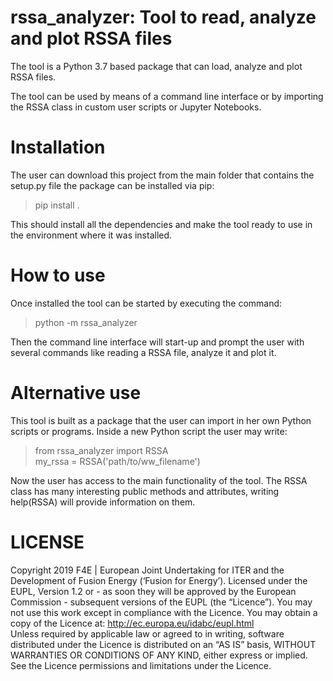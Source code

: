 # rssa_analyzer: Tool to read, analyze and plot RSSA files

The tool is a Python 3.7 based package that can load, analyze and plot RSSA files.

The tool can be used by means of a command line interface or by importing the RSSA class in 
custom user scripts or Jupyter Notebooks.

# Installation
The user can download this project from the main folder that contains the setup.py file the 
package can be installed via pip:
> pip install .

This should install all the dependencies and make the tool ready to use in the environment 
where it was installed.

# How to use
Once installed the tool can be started by executing the command:
> python -m rssa_analyzer

Then the command line interface will start-up and prompt the user with several commands like
reading a RSSA file, analyze it and plot it.

# Alternative use
This tool is built as a package that the user can import in her own Python scripts or 
programs. Inside a new Python script the user may write:
> from rssa_analyzer import RSSA\
> my_rssa = RSSA('path/to/ww_filename')

Now the user has access to the main functionality of the tool. The RSSA class has many 
interesting public methods and attributes, writing help(RSSA) will provide information on them.

# LICENSE
Copyright 2019 F4E | European Joint Undertaking for ITER and the Development of Fusion 
Energy (‘Fusion for Energy’). Licensed under the EUPL, Version 1.2 or - as soon they will
be approved by the European Commission - subsequent versions of the EUPL (the “Licence”).
You may not use this work except in compliance with the Licence. You may obtain a copy of
the Licence at: http://ec.europa.eu/idabc/eupl.html   
Unless required by applicable law or agreed to in writing, software distributed under
the Licence is distributed on an “AS IS” basis, WITHOUT WARRANTIES OR CONDITIONS OF ANY KIND,
either express or implied. See the Licence permissions and limitations under the Licence.

[src]: https://github.com/Radiation-Transport/rssa_analyzer
